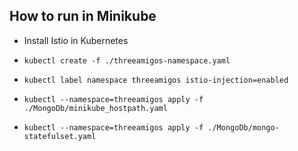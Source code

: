 ## How to run in Minikube

- Install Istio in Kubernetes

- `kubectl create -f ./threeamigos-namespace.yaml`

- `kubectl label namespace threeamigos istio-injection=enabled`

- `kubectl --namespace=threeamigos apply -f ./MongoDb/minikube_hostpath.yaml`

- `kubectl --namespace=threeamigos apply -f ./MongoDb/mongo-statefulset.yaml`